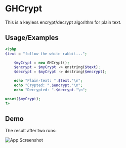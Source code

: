 # GHCrypt

This is a keyless encrypt/decrypt algorithm for plain text.


## Usage/Examples

```php
<?php
$text = "follow the white rabbit...";

	$myCrypt = new GHCrypt();
	$encrypt = $myCrypt -> enstring($text);
	$decrypt = $myCrypt -> destring($encrypt);

	echo "Plain-text: ".$text."\n";
	echo "Crypted: ".$encrypt."\n";
	echo "Decrypted: ".$decrypt."\n";

unset($myCrypt);
?>
```

## Demo

The result after two runs:

![App Screenshot](https://vargalaszlo.com/images/out/ghcrypt.png)

